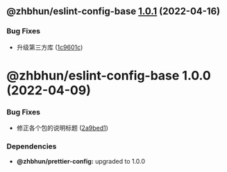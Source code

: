 ## @zhbhun/eslint-config-base [1.0.1](https://github.com/openeagle/standard/compare/@zhbhun/eslint-config-base@1.0.0...@zhbhun/eslint-config-base@1.0.1) (2022-04-16)


### Bug Fixes

* 升级第三方库 ([1c9601c](https://github.com/openeagle/standard/commit/1c9601c99c501b8debf9c236199a432860deb6b8))

# @zhbhun/eslint-config-base 1.0.0 (2022-04-09)


### Bug Fixes

* 修正各个包的说明标题 ([2a9bed1](https://github.com/openeagle/standard/commit/2a9bed122523945df6b7bb3dcddb117ddf738598))





### Dependencies

* **@zhbhun/prettier-config:** upgraded to 1.0.0
